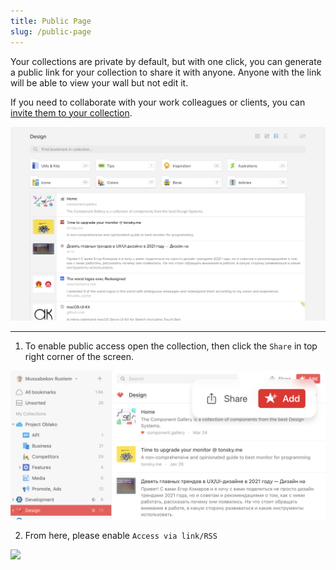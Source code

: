 ```yaml
---
title: Public Page
slug: /public-page
---
```


Your collections are private by default, but with one click, you can generate a public link for your collection to share it with anyone.
Anyone with the link will be able to view your wall but not edit it.

If you need to collaborate with your work colleagues or clients, you can [invite them to your collection](../collaboration/index.md).

![](page.png)

---

1. To enable public access open the collection, then click the `Share` in top right corner of the screen.

![](share.png)

2. From here, please enable `Access via link/RSS`

<p><img src={require('./bylink.png').default} height='310' /></p>